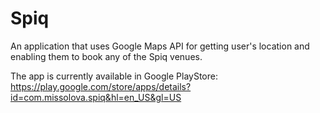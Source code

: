 # Spiq

An application that uses Google Maps API for getting user's location and enabling them to book any of the Spiq venues.

The app is currently available in Google PlayStore: https://play.google.com/store/apps/details?id=com.missolova.spiq&hl=en_US&gl=US
